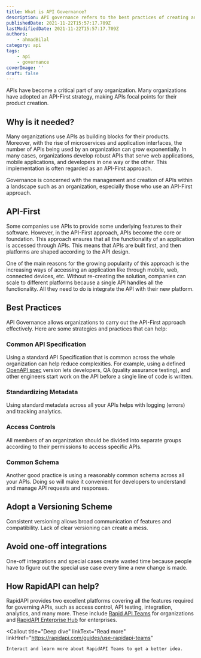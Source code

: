 ```yaml
---
title: What is API Governance?
description: API governance refers to the best practices of creating and managing APIs in an organization.
publishedDate: 2021-11-22T15:57:17.709Z
lastModifiedDate: 2021-11-22T15:57:17.709Z
authors:
    - ahmadBilal
category: api
tags:
    - api
    - governance
coverImage: ''
draft: false
---
```


<Lead>

APIs have become a critical part of any organization. Many organizations have adopted an API-First strategy, making APIs focal points for their product creation.

</Lead>

## Why is it needed?

Many organizations use APIs as building blocks for their products. Moreover, with the rise of microservices and application interfaces, the number of APIs being used by an organization can grow exponentially. In many cases, organizations develop robust APIs that serve web applications, mobile applications, and developers in one way or the other. This implementation is often regarded as an API-First approach.

Governance is concerned with the management and creation of APIs within a landscape such as an organization, especially those who use an API-First approach.

## API-First

Some companies use APIs to provide some underlying features to their software. However, in the API-First approach, APIs become the core or foundation. This approach ensures that all the functionality of an application is accessed through APIs. This means that APIs are built first, and then platforms are shaped according to the API design.

One of the main reasons for the growing popularity of this approach is the increasing ways of accessing an application like through mobile, web, connected devices, etc. Without re-creating the solution, companies can scale to different platforms because a single API handles all the functionality. All they need to do is integrate the API with their new platform.

## Best Practices

API Governance allows organizations to carry out the API-First approach effectively. Here are some strategies and practices that can help:

### Common API Specification

Using a standard API Specification that is common across the whole organization can help reduce complexities. For example, using a defined [OpenAPI spec](https://rapidapi.com/guides/open-api-spec) version lets developers, QA (quality assurance testing), and other engineers start work on the API before a single line of code is written.

### Standardizing Metadata

Using standard metadata across all your APIs helps with logging (errors) and tracking analytics.

### Access Controls

All members of an organization should be divided into separate groups according to their permissions to access specific APIs.

### Common Schema

Another good practice is using a reasonably common schema across all your APIs. Doing so will make it convenient for developers to understand and manage API requests and responses.

## Adopt a Versioning Scheme

Consistent versioning allows broad communication of features and compatibility. Lack of clear versioning can create a mess.

## Avoid one-off integrations

One-off integrations and special cases create wasted time because people have to figure out the special use case every time a new change is made.

## How RapidAPI can help?

RapidAPI provides two excellent platforms covering all the features required for governing APIs, such as access control, API testing, integration, analytics, and many more. These include [Rapid API Teams](https://rapidapi.com/products/teams?utm_source=RapidAPI.com/guides&utm_medium=DevRel&utm_campaign=DevRel) for organizations and [RapidAPI Enterprise Hub](https://rapidapi.com/products/enterprise-hub/?utm_source=RapidAPI.com/guides&utm_medium=DevRel&utm_campaign=DevRel) for enterprises.

<Callout
	title="Deep dive"
	linkText="Read more"
	linkHref="https://rapidapi.com/guides/use-rapidapi-teams"
>
	Interact and learn more about RapidAPI Teams to get a better idea.
</Callout>
